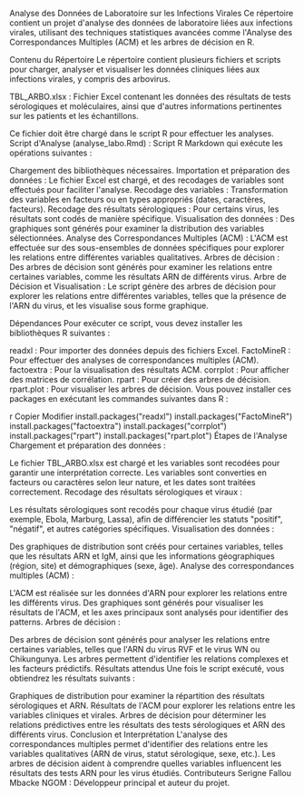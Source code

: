 Analyse des Données de Laboratoire sur les Infections Virales
Ce répertoire contient un projet d'analyse des données de laboratoire liées aux infections virales, utilisant des techniques statistiques avancées comme l'Analyse des Correspondances Multiples (ACM) et les arbres de décision en R.

Contenu du Répertoire
Le répertoire contient plusieurs fichiers et scripts pour charger, analyser et visualiser les données cliniques liées aux infections virales, y compris des arbovirus.

TBL_ARBO.xlsx : Fichier Excel contenant les données des résultats de tests sérologiques et moléculaires, ainsi que d'autres informations pertinentes sur les patients et les échantillons.

Ce fichier doit être chargé dans le script R pour effectuer les analyses.
Script d'Analyse (analyse_labo.Rmd) : Script R Markdown qui exécute les opérations suivantes :

Chargement des bibliothèques nécessaires.
Importation et préparation des données : Le fichier Excel est chargé, et des recodages de variables sont effectués pour faciliter l'analyse.
Recodage des variables : Transformation des variables en facteurs ou en types appropriés (dates, caractères, facteurs).
Recodage des résultats sérologiques : Pour certains virus, les résultats sont codés de manière spécifique.
Visualisation des données : Des graphiques sont générés pour examiner la distribution des variables sélectionnées.
Analyse des Correspondances Multiples (ACM) : L'ACM est effectuée sur des sous-ensembles de données spécifiques pour explorer les relations entre différentes variables qualitatives.
Arbres de décision : Des arbres de décision sont générés pour examiner les relations entre certaines variables, comme les résultats ARN de différents virus.
Arbre de Décision et Visualisation : Le script génère des arbres de décision pour explorer les relations entre différentes variables, telles que la présence de l'ARN du virus, et les visualise sous forme graphique.

Dépendances
Pour exécuter ce script, vous devez installer les bibliothèques R suivantes :

readxl : Pour importer des données depuis des fichiers Excel.
FactoMineR : Pour effectuer des analyses de correspondances multiples (ACM).
factoextra : Pour la visualisation des résultats ACM.
corrplot : Pour afficher des matrices de corrélation.
rpart : Pour créer des arbres de décision.
rpart.plot : Pour visualiser les arbres de décision.
Vous pouvez installer ces packages en exécutant les commandes suivantes dans R :

r
Copier
Modifier
install.packages("readxl")
install.packages("FactoMineR")
install.packages("factoextra")
install.packages("corrplot")
install.packages("rpart")
install.packages("rpart.plot")
Étapes de l'Analyse
Chargement et préparation des données :

Le fichier TBL_ARBO.xlsx est chargé et les variables sont recodées pour garantir une interprétation correcte. Les variables sont converties en facteurs ou caractères selon leur nature, et les dates sont traitées correctement.
Recodage des résultats sérologiques et viraux :

Les résultats sérologiques sont recodés pour chaque virus étudié (par exemple, Ebola, Marburg, Lassa), afin de différencier les statuts "positif", "négatif", et autres catégories spécifiques.
Visualisation des données :

Des graphiques de distribution sont créés pour certaines variables, telles que les résultats ARN et IgM, ainsi que les informations géographiques (région, site) et démographiques (sexe, âge).
Analyse des correspondances multiples (ACM) :

L'ACM est réalisée sur les données d'ARN pour explorer les relations entre les différents virus. Des graphiques sont générés pour visualiser les résultats de l'ACM, et les axes principaux sont analysés pour identifier des patterns.
Arbres de décision :

Des arbres de décision sont générés pour analyser les relations entre certaines variables, telles que l'ARN du virus RVF et le virus WN ou Chikungunya. Les arbres permettent d'identifier les relations complexes et les facteurs prédictifs.
Résultats attendus
Une fois le script exécuté, vous obtiendrez les résultats suivants :

Graphiques de distribution pour examiner la répartition des résultats sérologiques et ARN.
Résultats de l'ACM pour explorer les relations entre les variables cliniques et virales.
Arbres de décision pour déterminer les relations prédictives entre les résultats des tests sérologiques et ARN des différents virus.
Conclusion et Interprétation
L'analyse des correspondances multiples permet d'identifier des relations entre les variables qualitatives (ARN de virus, statut sérologique, sexe, etc.).
Les arbres de décision aident à comprendre quelles variables influencent les résultats des tests ARN pour les virus étudiés.
Contributeurs
Serigne Fallou Mbacke NGOM : Développeur principal et auteur du projet.
